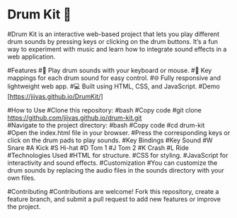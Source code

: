 # Drum Kit 🥁
#Drum Kit is an interactive web-based project that lets you play different drum sounds by pressing keys or clicking on the drum buttons. It’s a fun way to experiment with music and learn how to integrate sound effects in a web application.

#Features
#🎵 Play drum sounds with your keyboard or mouse.
#🎹 Key mappings for each drum sound for easy control.
#🌐 Fully responsive and lightweight web app.
#💻 Built using HTML, CSS, and JavaScript.
#Demo
[https://jiivas.github.io/DrumKit/]

#How to Use
#Clone this repository:
#bash
#Copy code
#git clone https://github.com/jiivas.github.io/drum-kit.git  
#Navigate to the project directory:
#bash
#Copy code
#cd drum-kit  
#Open the index.html file in your browser.
#Press the corresponding keys or click on the drum pads to play sounds.
#Key Bindings
#Key	Sound
#W	Snare
#A	Kick
#S	Hi-hat
#D	Tom 1
#J	Tom 2
#K	Crash
#L	Ride
#Technologies Used
#HTML for structure.
#CSS for styling.
#JavaScript for interactivity and sound effects.
#Customization
#You can customize the drum sounds by replacing the audio files in the sounds directory with your own files.

#Contributing
#Contributions are welcome! Fork this repository, create a feature branch, and submit a pull request to add new features or improve the project.
